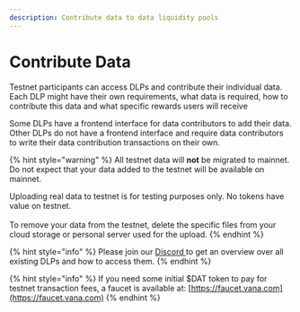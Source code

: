 ```yaml
---
description: Contribute data to data liquidity pools
---
```


# Contribute Data

Testnet participants can access DLPs and contribute their individual data. Each DLP might have their own requirements, what data is required, how to contribute this data and what specific rewards users will receive

Some DLPs have a frontend interface for data contributors to add their data. Other DLPs do not have a frontend interface and require data contributors to write their data contribution transactions on their own.&#x20;

{% hint style="warning" %}
All testnet data will **not** be migrated to mainnet. Do not expect that your data added to the testnet will be available on mainnet.

Uploading real data to testnet is for testing purposes only. No tokens have value on testnet. \
\
To remove your data from the testnet, delete the specific files from your cloud storage or personal server used for the upload.
{% endhint %}

{% hint style="info" %}
Please join our [Discord ](https://discord.com/invite/Wv2vtBazMR)to get an overview over all existing DLPs and how to access them.
{% endhint %}

{% hint style="info" %}
If you need some initial $DAT token to pay for testnet transaction fees, a faucet is available at: [https://faucet.vana.com](https://faucet.vana.com)
{% endhint %}
